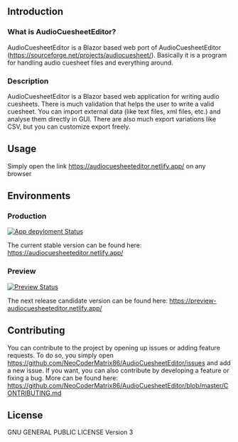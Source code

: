## Introduction

### What is AudioCuesheetEditor?

AudioCuesheetEditor is a Blazor based web port of AudioCuesheetEditor (https://sourceforge.net/projects/audiocuesheet/).
Basically it is a program for handling audio cuesheet files and everything around.

### Description

AudioCuesheetEditor is a Blazor based web application for writing audio cuesheets. There is much validation that helps the user to write a valid cuesheet. You can import external data (like text files, xml files, etc.) and analyse them directly in GUI. There are also much export variations like CSV, but you can customize export freely.

## Usage

Simply open the link https://audiocuesheeteditor.netlify.app/ on any browser

## Environments

### Production

[![App depyloment Status](https://api.netlify.com/api/v1/badges/77d12db9-0a35-4d13-826c-5a0e6c05600f/deploy-status)](https://app.netlify.com/projects/audiocuesheeteditor/deploys)

The current stable version can be found here: https://audiocuesheeteditor.netlify.app/

### Preview

[![Preview Status](https://api.netlify.com/api/v1/badges/c7654cfa-e17d-4215-b3fd-9914b622cacc/deploy-status)](https://app.netlify.com/projects/preview-audiocuesheeteditor/deploys)

The next release candidate version can be found here: https://preview-audiocuesheeteditor.netlify.app/

## Contributing

You can contribute to the project by opening up issues or adding feature requests. To do so, you simply open https://github.com/NeoCoderMatrix86/AudioCuesheetEditor/issues and add a new issue. If you want, you can also contribute by developing a feature or fixing a bug. More can be found here: https://github.com/NeoCoderMatrix86/AudioCuesheetEditor/blob/master/CONTRIBUTING.md

## License

GNU GENERAL PUBLIC LICENSE Version 3
